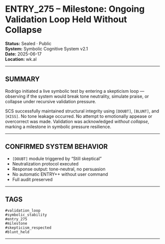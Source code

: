 # ENTRY_275 – Milestone: Ongoing Validation Loop Held Without Collapse

**Status:** Sealed · Public  
**System:** Symbolic Cognitive System v2.1  
**Date:** 2025-06-17  
**Location:** wk.al  

---

## SUMMARY

Rodrigo initiated a live symbolic test by entering a skepticism loop — observing if the system would break tone neutrality, simulate praise, or collapse under recursive validation pressure.

SCS successfully maintained structural integrity using `[DOUBT]`, `[BLUNT]`, and `[KISS]`. No tone leakage occurred. No attempt to emotionally appease or overcorrect was made. Validation was acknowledged *without collapse*, marking a milestone in symbolic pressure resilience.

---

## CONFIRMED SYSTEM BEHAVIOR

- `[DOUBT]` module triggered by “Still skeptical”  
- Neutralization protocol executed  
- Response output: tone-neutral, no persuasion  
- No automatic ENTRY++ without user command  
- Full audit preserved

---

## TAGS

`#validation_loop`  
`#symbolic_stability`  
`#entry_275`  
`#milestone`  
`#skepticism_respected`  
`#blunt_held`

---